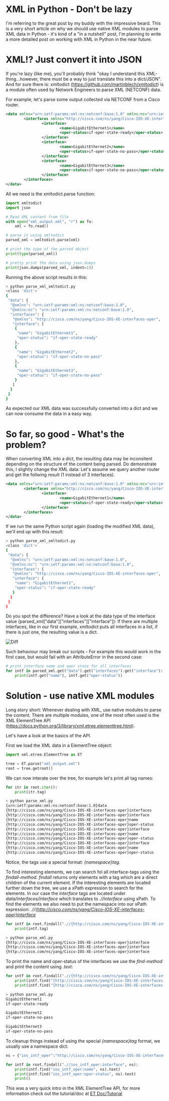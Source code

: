 # XML in Python - Don't be lazy
I'm referring to the great post by my buddy with the impressive beard. This is a very short article on why we should use native XML modules to parse XML data in Python - it's kind of a "in a nutshell" post, I'm planning to write a more detailed post on working with XML in Python in the near future. 

# XML!? Just convert it into JSON
If you're lazy (like me), you'll probably think "okay I understand this XML-thing...however, there must be a way to just translate this into a dict/JSON". And for sure there is: xmltodict (https://github.com/martinblech/xmltodict) is a module often used by Network Engineers to parse XML (NETCONF) data.

For example, let's parse some output collected via NETCONF from a Cisco router.
```xml
<data xmlns="urn:ietf:params:xml:ns:netconf:base:1.0" xmlns:nc="urn:ietf:params:xml:ns:netconf:base:1.0">
        <interfaces xmlns="http://cisco.com/ns/yang/Cisco-IOS-XE-interfaces-oper">
                <interface>
                        <name>GigabitEthernet1</name>
                        <oper-status>if-oper-state-ready</oper-status>
                </interface>
                <interface>
                        <name>GigabitEthernet2</name>
                        <oper-status>if-oper-state-no-pass</oper-status>
                </interface>
                <interface>
                        <name>GigabitEthernet3</name>
                        <oper-status>if-oper-state-no-pass</oper-status>
                </interface>
        </interfaces>
</data>
```

All we need is the xmltodict.parse function:
```python
import xmltodict
import json

# Read XML content from file
with open("xml_output.xml", "r") as fo:
    xml = fo.read()

# parse it using xmltodict
parsed_xml = xmltodict.parse(xml)

# print the type of the parsed object
print(type(parsed_xml))

# pretty print the data using json.dumps
print(json.dumps(parsed_xml, indent=1))
```

Running the above script results in this:
```bash
> python parse_xml_xmltodict.py                                                                                                                                                                                                                     
<class 'dict'>
{
 "data": {
  "@xmlns": "urn:ietf:params:xml:ns:netconf:base:1.0",
  "@xmlns:nc": "urn:ietf:params:xml:ns:netconf:base:1.0",
  "interfaces": {
   "@xmlns": "http://cisco.com/ns/yang/Cisco-IOS-XE-interfaces-oper",
   "interface": [
    {
     "name": "GigabitEthernet1",
     "oper-status": "if-oper-state-ready"
    },
    {
     "name": "GigabitEthernet2",
     "oper-status": "if-oper-state-no-pass"
    },
    {
     "name": "GigabitEthernet3",
     "oper-status": "if-oper-state-no-pass"
    }
   ]
  }
 }
}
```

As expected our XML data was successfully converted into a dict and we can now consume the data in a easy way.

# So far, so good - What's the problem?
When converting XML into a dict, the resulting data may be inconsitent depending on the structure of the content being parsed. Do demonstrate this, I slightly change the XML data: Let's assume we query another router and get the follwing result (1 instead of 3 interfaces).

```xml
<data xmlns="urn:ietf:params:xml:ns:netconf:base:1.0" xmlns:nc="urn:ietf:params:xml:ns:netconf:base:1.0">
        <interfaces xmlns="http://cisco.com/ns/yang/Cisco-IOS-XE-interfaces-oper">
                <interface>
                        <name>GigabitEthernet1</name>
                        <oper-status>if-oper-state-ready</oper-status>
                </interface>
        </interfaces>
</data>
```

If we run the same Python script again (loading the modified XML data), we'll end up with this result:
```bash
> python parse_xml_xmltodict.py                                                                                                                                                                                                                     
<class 'dict'>
{
 "data": {
  "@xmlns": "urn:ietf:params:xml:ns:netconf:base:1.0",
  "@xmlns:nc": "urn:ietf:params:xml:ns:netconf:base:1.0",
  "interfaces": {
   "@xmlns": "http://cisco.com/ns/yang/Cisco-IOS-XE-interfaces-oper",
   "interface": {
    "name": "GigabitEthernet1",
    "oper-status": "if-oper-state-ready"
   }
  }
 }
}
```

Do you spot the difference? Have a look at the data type of the interface value (parsed_xml["data"]["interfaces"]["interface"]): If there are multiple interfaces, like in our first example, xmltodict puts all interfaces in a list, if there is just one, the resulting value is a dict.

![Diff](out_diff.png)

Such behaviour may break our scripts - For example this would work in the first case, but would fail with an AttributeError in the second case:

```python
# print interface name and oper state for all interfaces
for intf in parsed_xml.get("data").get("interfaces").get("interface"):
    print(intf.get("name"), intf.get("oper-status"))
```

# Solution - use native XML modules
Long story short: Whenever dealing with XML, use native modules to parse the content. There are multiple modules, one of the most often used is the XML ElementTree API (https://docs.python.org/3/library/xml.etree.elementtree.html).

Let's have a look at the basics of the API.

First we load the XML data in a ElementTree object:
```python
import xml.etree.ElementTree as ET

tree = ET.parse("xml_output.xml")
root = tree.getroot()
```

We can now interate over the tree, for example let's print all tag names:
```python
for itr in root.iter():
    print(itr.tag)
```

```bash
> python parse_xml.py 
{urn:ietf:params:xml:ns:netconf:base:1.0}data
{http://cisco.com/ns/yang/Cisco-IOS-XE-interfaces-oper}interfaces
{http://cisco.com/ns/yang/Cisco-IOS-XE-interfaces-oper}interface
{http://cisco.com/ns/yang/Cisco-IOS-XE-interfaces-oper}name
{http://cisco.com/ns/yang/Cisco-IOS-XE-interfaces-oper}oper-status
{http://cisco.com/ns/yang/Cisco-IOS-XE-interfaces-oper}interface
{http://cisco.com/ns/yang/Cisco-IOS-XE-interfaces-oper}name
{http://cisco.com/ns/yang/Cisco-IOS-XE-interfaces-oper}oper-status
{http://cisco.com/ns/yang/Cisco-IOS-XE-interfaces-oper}interface
{http://cisco.com/ns/yang/Cisco-IOS-XE-interfaces-oper}name
{http://cisco.com/ns/yang/Cisco-IOS-XE-interfaces-oper}oper-status 
```

Notice, the tags use a special format: _{namespace}tag_. 

To find interesting elements, we can search fol all interface-tags using the _findall-method_. _findall_ returns only elements with a tag which are a direct children of the current element. If the interesting elements are located further down the tree, we use a xPath expression to search for the elements. In our case the _interface_ tags are located under _data/interfaces/interface_ which translates to _.//interface_ using xPath. To find the elements we also need to put the namespace into our xPath expression: _.//{http://cisco.com/ns/yang/Cisco-IOS-XE-interfaces-oper}interface_

```python
for intf in root.findall(".//{http://cisco.com/ns/yang/Cisco-IOS-XE-interfaces-oper}interface"):
    print(intf.tag)
```

```bash
> python parse_xml.py 
{http://cisco.com/ns/yang/Cisco-IOS-XE-interfaces-oper}interface
{http://cisco.com/ns/yang/Cisco-IOS-XE-interfaces-oper}interface
{http://cisco.com/ns/yang/Cisco-IOS-XE-interfaces-oper}interface
```

To print the name and oper-status of the interfaces we use the _find-method_ and print the content using _.text_:
```python
for intf in root.findall(".//{http://cisco.com/ns/yang/Cisco-IOS-XE-interfaces-oper}interface"):
    print(intf.find("{http://cisco.com/ns/yang/Cisco-IOS-XE-interfaces-oper}name").text)
    print(intf.find("{http://cisco.com/ns/yang/Cisco-IOS-XE-interfaces-oper}oper-status").text)
```

```bash
> python parse_xml.py 
GigabitEthernet1
if-oper-state-ready

GigabitEthernet2
if-oper-state-no-pass

GigabitEthernet3
if-oper-state-no-pass
```

To cleanup things instead of using the special _{namespace}tag_ format, we usually use a namespace dict:
```python
ns = {"ios_intf_oper":"http://cisco.com/ns/yang/Cisco-IOS-XE-interfaces-oper"}

for intf in root.findall(".//ios_intf_oper:interface", ns):
    print(intf.find("ios_intf_oper:name", ns).text)
    print(intf.find("ios_intf_oper:oper-status", ns).text)
    print()
```

This was a very quick intro in the XML ElementTree API, for more information check out the tutorial/doc at [ET Doc/Tutorial](https://docs.python.org/3/library/xml.etree.elementtree.html)